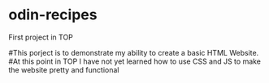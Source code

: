 # odin-recipes
First project in TOP

#This porject is to demonstrate my ability to create a basic HTML Website. 
#At this point in TOP I have not yet learned how to use CSS and JS to make the website pretty and functional

